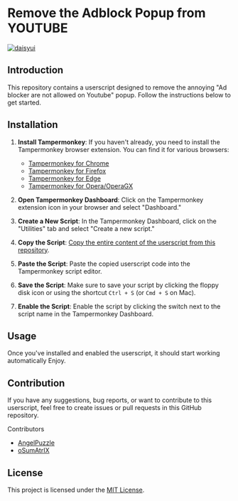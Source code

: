 # Remove the Adblock Popup from YOUTUBE
[![daisyui](https://github.com/TheRealJoelmatic/RemoveAdblockThing/blob/main/Thumnail.jpg?raw=true)]([https://github.com/saadeghi/daisyui](https://www.youtube.com/watch?v=jvSf10lgxs4&ab_channel=Joelmatic))
## Introduction

This repository contains a userscript designed to remove the annoying "Ad blocker are not allowed on Youtube" popup. Follow the instructions below to get started.

## Installation

1. **Install Tampermonkey**:
   If you haven't already, you need to install the Tampermonkey browser extension. You can find it for various browsers:
   - [Tampermonkey for Chrome](https://chrome.google.com/webstore/detail/tampermonkey/dhdgffkkebhmkfjojejmpbldmpobfkfo)
   - [Tampermonkey for Firefox](https://addons.mozilla.org/en-US/firefox/addon/tampermonkey/)
   - [Tampermonkey for Edge](https://microsoftedge.microsoft.com/addons/detail/tampermonkey/iikmkjmpaadaobahmlepeloendndfphd)
   - [Tampermonkey for Opera/OperaGX](https://addons.opera.com/en-gb/extensions/details/tampermonkey-beta/)

2. **Open Tampermonkey Dashboard**:
   Click on the Tampermonkey extension icon in your browser and select "Dashboard."

3. **Create a New Script**:
   In the Tampermonkey Dashboard, click on the "Utilities" tab and select "Create a new script."

4. **Copy the Script**:
   [Copy the entire content of the userscript from this repository](https://github.com/TheRealJoelmatic/RemoveAdblockThing/blob/main/Youtube-Ad-blocker-Reminder-Remover).

5. **Paste the Script**:
   Paste the copied userscript code into the Tampermonkey script editor.

6. **Save the Script**:
   Make sure to save your script by clicking the floppy disk icon or using the shortcut `Ctrl + S` (or `Cmd + S` on Mac).

7. **Enable the Script**:
   Enable the script by clicking the switch next to the script name in the Tampermonkey Dashboard.

## Usage

Once you've installed and enabled the userscript, it should start working automatically Enjoy.

## Contribution

If you have any suggestions, bug reports, or want to contribute to this userscript, feel free to create issues or pull requests in this GitHub repository.

Contributors
- [AngelPuzzle](https://github.com/angelapuzzle)
- [oSumAtrIX](https://github.com/oSumAtrIX)

## License

This project is licensed under the [MIT License](LICENSE).
